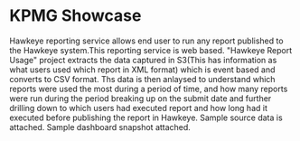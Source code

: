 # KPMG Showcase
Hawkeye reporting service allows end user to run any report published to the Hawkeye system.This reporting service is web based.
"Hawkeye Report Usage" project extracts the data captured in S3(This has information as what users used which report in XML format) which is event based and converts to CSV format.
Ths data is then anlaysed to understand which reports were used the most during a period of time, and how many reports were run during the period breaking up on the submit date 
and further drilling down to which users had executed report and how long had it executed before publishing the report in Hawkeye.
Sample source data is attached.
Sample dashboard snapshot attached.
